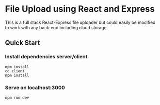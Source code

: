 # File Upload using React and Express

This is a full stack React-Express file uploader but could easily be modified to work with any back-end including cloud storage

## Quick Start
### Install dependencies server/client
    npm install
    cd client
    npm install

### Serve on localhost:3000
    npm run dev